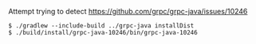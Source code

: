 Attempt trying to detect https://github.com/grpc/grpc-java/issues/10246

```
$ ./gradlew --include-build ../grpc-java installDist
$ ./build/install/grpc-java-10246/bin/grpc-java-10246
```
